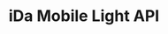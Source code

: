 ---
title: iDa Mobile Light API

language_tabs:
  - xml : WSDL

toc_footers:
  - <a href='http://www.idamob.ru'>@ copyright iDa Mobile 2016</a>
  - <a href='http://doc.idamob.ru'>@ documentation iDa Mobile</a>

includes:
  - light/requestStructs
  - light/addForm
  - light/addFormType
  - light/addCurrencyRate
  - light/addContact
  - light/addBanner
  - light/deleteLocations
  - light/deleteLocationStatuses
  - light/deleteFormTypes
  - light/editForm
  - light/editFormType
  - light/editContact
  - light/editBanner
  - light/getBanners
  - light/getCurrencyRates
  - light/getForms
  - light/getFormTypes
  - light/getLocations
  - light/getLocationTypes
  - light/getLocalizedRssUrls
  - light/getContacts
  - light/getNearestLocation
  - light/getNewsFeed
  - light/mergeLocations
  - light/mergeLocationServices
  - light/mergeLocationStatuses
  - light/mergeLocationTypes
  - light/removeForm
  - light/removeContact
  - light/removeBanner
  - light/removeCurrencyRate
  - light/removeLocationStatus
  - light/removeLocationType
  - light/removeFormType
  - light/requestStructs
  - light/setLocalizedRssUrls
  - light/updateCurrencyRate
  - light/dataStructs
  - light/WsLocalizedRssUrl
  - light/WsFormDTO
  - light/WsBannerDTO
  - light/WsCurrencyRateDTO
  - light/WsLocationDTO
  - light/WsLocationTypeDTO
  - light/WsLocationStatusDTO
  - light/WsLocationServiceDTO
  - light/WsContactDTO
  - light/WsFormTypeDTO
  - light/WsNewsDTO
  - light/outIntagration
  - light/createOrder
  - light/faq

search: true
---